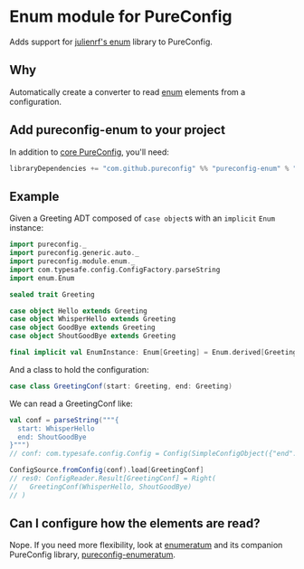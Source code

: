 # Enum module for PureConfig

Adds support for [julienrf's enum](https://github.com/julienrf/enum) library to PureConfig.

## Why

Automatically create a converter to read [enum](https://github.com/julienrf/enum) elements from a configuration.

## Add pureconfig-enum to your project

In addition to [core PureConfig](https://github.com/pureconfig/pureconfig), you'll need:

```scala
libraryDependencies += "com.github.pureconfig" %% "pureconfig-enum" % "0.17.8"
```

## Example

Given a Greeting ADT composed of `case object`s with an `implicit` `Enum` instance:

```scala
import pureconfig._
import pureconfig.generic.auto._
import pureconfig.module.enum._
import com.typesafe.config.ConfigFactory.parseString
import enum.Enum

sealed trait Greeting

case object Hello extends Greeting
case object WhisperHello extends Greeting
case object GoodBye extends Greeting
case object ShoutGoodBye extends Greeting

final implicit val EnumInstance: Enum[Greeting] = Enum.derived[Greeting]
```

And a class to hold the configuration:
```scala
case class GreetingConf(start: Greeting, end: Greeting)
```

We can read a GreetingConf like:
```scala
val conf = parseString("""{
  start: WhisperHello
  end: ShoutGoodBye
}""")
// conf: com.typesafe.config.Config = Config(SimpleConfigObject({"end":"ShoutGoodBye","start":"WhisperHello"}))

ConfigSource.fromConfig(conf).load[GreetingConf]
// res0: ConfigReader.Result[GreetingConf] = Right(
//   GreetingConf(WhisperHello, ShoutGoodBye)
// )
```

## Can I configure how the elements are read?

Nope. If you need more flexibility, look at [enumeratum](https://github.com/lloydmeta/enumeratum) and its companion PureConfig library, [pureconfig-enumeratum](https://github.com/pureconfig/pureconfig/tree/master/modules/enumeratum).
